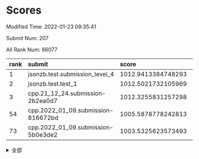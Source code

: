 # Scores

Modified Time: 2022-01-23 09:35:41

Submit Num: 207

All Rank Num: 66077

| rank |               submit               |       score        |       sigma        | pk_num |
| :--- | :--------------------------------- | :----------------- | :----------------- | :----- |
| 1    | jsonzb.test.submission_level_4     | 1012.9413384748293 | 0.8030833532951016 | 1278   |
| 2    | jsonzb.test.test_1                 | 1012.5021732105969 | 0.792403882798446  | 1276   |
| 3    | cpp.21_12_24.submission-2b2ea0d7   | 1012.3255831257298 | 0.8164540844852715 | 1277   |
| 54   | cpp.2022_01_09.submission-816672bd | 1005.5878778242813 | 0.7464261111194735 | 1282   |
| 73   | cpp.2022_01_09.submission-5b0e3de2 | 1003.5325623573493 | 0.7049456192759674 | 1273   |


<details>
<summary>全部</summary>

| rank |                 submit                 |       score        |       sigma        | pk_num |
| :--- | :------------------------------------- | :----------------- | :----------------- | :----- |
| 1    | jsonzb.test.submission_level_4         | 1012.9413384748293 | 0.8030833532951016 | 1278   |
| 2    | jsonzb.test.test_1                     | 1012.5021732105969 | 0.792403882798446  | 1276   |
| 3    | cpp.21_12_24.submission-2b2ea0d7       | 1012.3255831257298 | 0.8164540844852715 | 1277   |
| 4    | gobigger.level_3.submission_level_3_15 | 1011.8338572361674 | 0.7891671293767177 | 1273   |
| 5    | gobigger.level_3.submission_level_3_35 | 1011.4817069867003 | 0.772183760812673  | 1280   |
| 6    | gobigger.level_3.submission_level_3_26 | 1011.4278790462052 | 0.7701257555509475 | 1282   |
| 7    | gobigger.level_3.submission_level_3_37 | 1011.3999139330643 | 0.7779583331825926 | 1276   |
| 8    | gobigger.level_3.submission_level_3_49 | 1011.3985486474712 | 0.7816596927878116 | 1275   |
| 9    | gobigger.level_3.submission_level_3_4  | 1011.3233075530625 | 0.7886978846586262 | 1274   |
| 10   | gobigger.level_3.submission_level_3_32 | 1011.1802526437773 | 0.7862205717852451 | 1275   |
| 11   | gobigger.level_3.submission_level_3_29 | 1010.8819750278744 | 0.758778447651322  | 1279   |
| 12   | gobigger.level_3.submission_level_3_21 | 1010.8484961665516 | 0.7748700081118353 | 1277   |
| 13   | gobigger.level_3.submission_level_3_38 | 1010.7956007044801 | 0.7620483990939038 | 1278   |
| 14   | gobigger.level_3.submission_level_3_43 | 1010.7733045971023 | 0.7544621970553466 | 1279   |
| 15   | gobigger.level_3.submission_level_3_34 | 1010.5940178399371 | 0.7895726129983311 | 1276   |
| 16   | gobigger.level_3.submission_level_3_10 | 1010.58707012529   | 0.7699021246711915 | 1279   |
| 17   | gobigger.level_3.submission_level_3_36 | 1010.5570536079415 | 0.7814203261596826 | 1277   |
| 18   | gobigger.level_3.submission_level_3_48 | 1010.4934268860166 | 0.7683884350632715 | 1277   |
| 19   | gobigger.level_3.submission_level_3_22 | 1010.3579913345836 | 0.7665539131015899 | 1279   |
| 20   | gobigger.level_3.submission_level_3_8  | 1010.3572157387435 | 0.7495130209299455 | 1275   |
| 21   | gobigger.level_3.submission_level_3_23 | 1010.3246993551569 | 0.7613052629721051 | 1276   |
| 22   | gobigger.level_3.submission_level_3_5  | 1010.1193870625405 | 0.7681480606512978 | 1280   |
| 23   | gobigger.level_3.submission_level_3_33 | 1010.0663189612746 | 0.7655517833347437 | 1268   |
| 24   | gobigger.level_3.submission_level_3_46 | 1009.9146842082532 | 0.7453609824335824 | 1277   |
| 25   | gobigger.level_3.submission_level_3_9  | 1009.888852455901  | 0.7563704265729924 | 1278   |
| 26   | gobigger.level_3.submission_level_3_11 | 1009.8573953573147 | 0.7445882701767487 | 1278   |
| 27   | gobigger.level_3.submission_level_3_28 | 1009.8062662700629 | 0.7309276168139938 | 1285   |
| 28   | gobigger.level_3.submission_level_3_47 | 1009.7361540322679 | 0.7781462147266224 | 1276   |
| 29   | gobigger.level_3.submission_level_3_31 | 1009.7170858979387 | 0.7266453975390709 | 1273   |
| 30   | gobigger.level_3.submission_level_3_41 | 1009.7002024966134 | 0.7400040932139391 | 1276   |
| 31   | gobigger.level_3.submission_level_3_2  | 1009.6943701021215 | 0.762936799167407  | 1279   |
| 32   | gobigger.level_3.submission_level_3_18 | 1009.6900823719367 | 0.7800143602473161 | 1278   |
| 33   | gobigger.level_3.submission_level_3_19 | 1009.6418662926405 | 0.7543498388767934 | 1276   |
| 34   | gobigger.level_3.submission_level_3_14 | 1009.6063828916969 | 0.7459645069098294 | 1281   |
| 35   | gobigger.level_3.submission_level_3_39 | 1009.5780549440371 | 0.7708717856027312 | 1279   |
| 36   | gobigger.level_3.submission_level_3_45 | 1009.4400383407996 | 0.7577118964238596 | 1277   |
| 37   | gobigger.level_3.submission_level_3_6  | 1009.4071806110603 | 0.7591130889223512 | 1275   |
| 38   | gobigger.level_3.submission_level_3_12 | 1009.3643176764092 | 0.7604399683732133 | 1279   |
| 39   | gobigger.level_3.submission_level_3_40 | 1009.3449373392855 | 0.7556621735544569 | 1277   |
| 40   | gobigger.level_3.submission_level_3_30 | 1009.3419891955705 | 0.7614705804915121 | 1280   |
| 41   | gobigger.level_3.submission_level_3_17 | 1009.3039150153087 | 0.7487388895521874 | 1277   |
| 42   | gobigger.level_3.submission_level_3_13 | 1009.299485865193  | 0.7559562751692531 | 1279   |
| 43   | gobigger.level_3.submission_level_3_16 | 1009.283906000454  | 0.7849569039356605 | 1280   |
| 44   | gobigger.level_3.submission_level_3_44 | 1009.2713204822282 | 0.7473258545240161 | 1275   |
| 45   | gobigger.level_3.submission_level_3_25 | 1009.1707242255969 | 0.7594479259128494 | 1272   |
| 46   | gobigger.level_3.submission_level_3_1  | 1009.132884887896  | 0.7453551968730534 | 1280   |
| 47   | gobigger.level_3.submission_level_3_42 | 1009.1262750931758 | 0.7528875220582736 | 1275   |
| 48   | gobigger.level_3.submission_level_3_0  | 1009.0936031897063 | 0.7555450122594644 | 1278   |
| 49   | gobigger.level_3.submission_level_3_20 | 1009.0848448745376 | 0.7482487933715    | 1274   |
| 50   | gobigger.level_3.submission_level_3_24 | 1008.9556382116841 | 0.7602926453687268 | 1277   |
| 51   | gobigger.level_3.submission_level_3_3  | 1008.9160772618139 | 0.7405265679965252 | 1277   |
| 52   | gobigger.level_3.submission_level_3_7  | 1008.7415677697385 | 0.7401697321529916 | 1273   |
| 53   | gobigger.level_3.submission_level_3_27 | 1007.6632575268403 | 0.7578746724943363 | 1277   |
| 54   | cpp.2022_01_09.submission-816672bd     | 1005.5878778242813 | 0.7464261111194735 | 1282   |
| 55   | gobigger.level_1.submission_level_1_23 | 1004.8026263132938 | 0.72281703118971   | 1276   |
| 56   | gobigger.level_1.submission_level_1_3  | 1004.5075159999242 | 0.7266107797850222 | 1278   |
| 57   | gobigger.level_1.submission_level_1_5  | 1004.4286516314356 | 0.7151456465407601 | 1277   |
| 58   | gobigger.level_1.submission_level_1_43 | 1004.2770917849806 | 0.7110399414574574 | 1281   |
| 59   | gobigger.level_1.submission_level_1_11 | 1004.1957667655653 | 0.7210913570770301 | 1272   |
| 60   | gobigger.level_1.submission_level_1_9  | 1003.9403591815824 | 0.7285776078124098 | 1274   |
| 61   | gobigger.level_1.submission_level_1_40 | 1003.9338560284118 | 0.7116713285561634 | 1278   |
| 62   | gobigger.level_1.submission_level_1_39 | 1003.8901408643558 | 0.7267684523285397 | 1280   |
| 63   | gobigger.level_1.submission_level_1_12 | 1003.8530119346806 | 0.7109895301253375 | 1276   |
| 64   | gobigger.level_1.submission_level_1_6  | 1003.8378394103001 | 0.7242155623522478 | 1276   |
| 65   | gobigger.level_1.submission_level_1_24 | 1003.790715549804  | 0.7034608182892131 | 1279   |
| 66   | gobigger.level_1.submission_level_1_46 | 1003.7780055089123 | 0.7124517610541504 | 1281   |
| 67   | gobigger.level_1.submission_level_1_48 | 1003.6867982735258 | 0.7155222519786992 | 1279   |
| 68   | gobigger.level_1.submission_level_1_28 | 1003.6711936021519 | 0.7146996360249132 | 1277   |
| 69   | gobigger.level_1.submission_level_1_35 | 1003.6529362340667 | 0.7092675909951975 | 1273   |
| 70   | gobigger.level_1.submission_level_1_13 | 1003.6437605219685 | 0.7194478035967212 | 1277   |
| 71   | gobigger.level_1.submission_level_1_31 | 1003.6174425261889 | 0.7193010829274059 | 1277   |
| 72   | gobigger.level_1.submission_level_1_32 | 1003.5340397114895 | 0.7155036776987115 | 1276   |
| 73   | cpp.2022_01_09.submission-5b0e3de2     | 1003.5325623573493 | 0.7049456192759674 | 1273   |
| 74   | gobigger.level_1.submission_level_1_26 | 1003.4723989926745 | 0.712155502268542  | 1281   |
| 75   | gobigger.level_1.submission_level_1_21 | 1003.4307266192984 | 0.7118390080895075 | 1280   |
| 76   | gobigger.level_1.submission_level_1_20 | 1003.3824289393057 | 0.7184548999171108 | 1273   |
| 77   | gobigger.level_1.submission_level_1_15 | 1003.370053576573  | 0.702037886898142  | 1280   |
| 78   | gobigger.level_1.submission_level_1_7  | 1003.3274813412614 | 0.7041204676680485 | 1271   |
| 79   | gobigger.level_1.submission_level_1_33 | 1003.2738972941074 | 0.7137525786560187 | 1273   |
| 80   | gobigger.level_1.submission_level_1_30 | 1003.2697403228449 | 0.7175034654822489 | 1275   |
| 81   | gobigger.level_1.submission_level_1_0  | 1003.26830504916   | 0.6989226821017133 | 1275   |
| 82   | gobigger.level_1.submission_level_1_1  | 1003.2628530164197 | 0.7140167287529939 | 1275   |
| 83   | gobigger.level_1.submission_level_1_17 | 1003.1985607264143 | 0.7205295154596508 | 1277   |
| 84   | gobigger.level_1.submission_level_1_38 | 1003.1767290828967 | 0.7126162905645601 | 1281   |
| 85   | gobigger.level_1.submission_level_1_25 | 1003.1562395577312 | 0.7198908169966394 | 1281   |
| 86   | gobigger.level_1.submission_level_1_10 | 1003.08636152519   | 0.7251572856700541 | 1274   |
| 87   | gobigger.level_1.submission_level_1_29 | 1003.0445552232803 | 0.7074835602949279 | 1272   |
| 88   | gobigger.level_1.submission_level_1_16 | 1003.0176082657132 | 0.7196808642550467 | 1280   |
| 89   | gobigger.level_1.submission_level_1_42 | 1003.0059859593119 | 0.7122379662531998 | 1276   |
| 90   | gobigger.level_1.submission_level_1_45 | 1002.9930899306927 | 0.7152369192053116 | 1279   |
| 91   | gobigger.level_1.submission_level_1_19 | 1002.9923606079345 | 0.7059555772146686 | 1275   |
| 92   | gobigger.level_1.submission_level_1_14 | 1002.8863958149377 | 0.7243305984317283 | 1275   |
| 93   | gobigger.level_1.submission_level_1_4  | 1002.5991214316114 | 0.7191138266928725 | 1275   |
| 94   | gobigger.level_1.submission_level_1_27 | 1002.5959082676674 | 0.7073470298131412 | 1277   |
| 95   | gobigger.level_1.submission_level_1_44 | 1002.5218065676274 | 0.7079368349991331 | 1275   |
| 96   | gobigger.level_1.submission_level_1_47 | 1002.482490460468  | 0.7214734202545735 | 1280   |
| 97   | gobigger.level_1.submission_level_1_34 | 1002.464274560986  | 0.7230082587271891 | 1282   |
| 98   | gobigger.level_1.submission_level_1_18 | 1002.4529922706006 | 0.7105345765012588 | 1280   |
| 99   | gobigger.level_1.submission_level_1_22 | 1002.4510761009718 | 0.7020398290895049 | 1278   |
| 100  | gobigger.level_1.submission_level_1_2  | 1002.4256416305642 | 0.7131210679589465 | 1274   |
| 101  | gobigger.level_1.submission_level_1_36 | 1002.4183696343449 | 0.7135377666672403 | 1279   |
| 102  | gobigger.level_1.submission_level_1_41 | 1002.331257892614  | 0.7145660711793618 | 1280   |
| 103  | gobigger.level_1.submission_level_1_8  | 1002.2711823433423 | 0.7097410070573412 | 1275   |
| 104  | gobigger.level_1.submission_level_1_49 | 1002.1520829742898 | 0.7042265520894925 | 1274   |
| 105  | gobigger.level_1.submission_level_1_37 | 1002.1183924779385 | 0.7000853731277843 | 1279   |
| 106  | gobigger.random.submission_random_33   | 996.8296741341121  | 0.7181292361353651 | 1276   |
| 107  | gobigger.random.submission_random_36   | 996.7698829794198  | 0.7186652075679313 | 1277   |
| 108  | gobigger.random.submission_random_40   | 996.7569176177478  | 0.7081568988923864 | 1280   |
| 109  | gobigger.random.submission_random_47   | 996.6481183350612  | 0.7104892595830069 | 1278   |
| 110  | gobigger.random.submission_random_5    | 996.6077716706096  | 0.7043842539117822 | 1283   |
| 111  | gobigger.random.submission_random_28   | 996.5495353404561  | 0.7144616186785877 | 1275   |
| 112  | gobigger.random.submission_random_1    | 996.5381826845746  | 0.7059954301711144 | 1277   |
| 113  | gobigger.random.submission_random_9    | 996.4150786208324  | 0.7281332465439602 | 1277   |
| 114  | gobigger.random.submission_random_16   | 996.407290986673   | 0.7310559853111195 | 1280   |
| 115  | gobigger.random.submission_random_37   | 996.3874389587469  | 0.7279189128271957 | 1278   |
| 116  | gobigger.random.submission_random_45   | 996.2710926741773  | 0.7191908306701508 | 1282   |
| 117  | gobigger.random.submission_random_30   | 996.2449752114164  | 0.7090871779992517 | 1273   |
| 118  | gobigger.random.submission_random_35   | 996.2173986655029  | 0.7114501869518848 | 1279   |
| 119  | gobigger.random.submission_random_42   | 996.1768644777131  | 0.7023859483716212 | 1280   |
| 120  | gobigger.random.submission_random_13   | 996.1537934097754  | 0.7133703541147935 | 1274   |
| 121  | gobigger.random.submission_random_31   | 996.1248734326417  | 0.7099362267800191 | 1277   |
| 122  | gobigger.random.submission_random_12   | 996.104330281212   | 0.7122496999317102 | 1272   |
| 123  | gobigger.random.submission_random_14   | 996.0807915182467  | 0.7137166828879628 | 1277   |
| 124  | gobigger.random.submission_random_48   | 996.0529276975095  | 0.7182748214175437 | 1273   |
| 125  | gobigger.random.submission_random_8    | 995.9876714498986  | 0.7163378332338901 | 1278   |
| 126  | gobigger.random.submission_random_25   | 995.9685836744932  | 0.696904422619543  | 1273   |
| 127  | gobigger.random.submission_random_46   | 995.8852752891746  | 0.7037624680553448 | 1269   |
| 128  | gobigger.random.submission_random_32   | 995.878824812969   | 0.7067598151289025 | 1278   |
| 129  | gobigger.random.submission_random_44   | 995.878279449126   | 0.7106023608210622 | 1269   |
| 130  | gobigger.random.submission_random_27   | 995.8609386852521  | 0.7016508018436306 | 1276   |
| 131  | gobigger.random.submission_random_43   | 995.8033792304326  | 0.7140657411023298 | 1275   |
| 132  | gobigger.random.submission_random_4    | 995.7597890094987  | 0.715800914777541  | 1273   |
| 133  | gobigger.random.submission_random_38   | 995.7288775478149  | 0.706869985518802  | 1277   |
| 134  | gobigger.random.submission_random_24   | 995.704021718867   | 0.7144235424223543 | 1276   |
| 135  | gobigger.random.submission_random_6    | 995.6634778708694  | 0.6983315152179992 | 1279   |
| 136  | gobigger.random.submission_random_22   | 995.5922226443062  | 0.7045054911031278 | 1272   |
| 137  | gobigger.random.submission_random_15   | 995.5660178626617  | 0.7166507307487077 | 1275   |
| 138  | gobigger.random.submission_random_20   | 995.5429929681019  | 0.7026835848590268 | 1271   |
| 139  | gobigger.random.submission_random_19   | 995.494413907113   | 0.726020393605102  | 1274   |
| 140  | gobigger.random.submission_random_3    | 995.4942491981069  | 0.706958915891236  | 1278   |
| 141  | gobigger.random.submission_random_18   | 995.4737577106662  | 0.7154678667237496 | 1278   |
| 142  | gobigger.random.submission_random_26   | 995.4469779740355  | 0.6961119735045725 | 1278   |
| 143  | gobigger.random.submission_random_23   | 995.3115401179232  | 0.7115386481009495 | 1283   |
| 144  | gobigger.random.submission_random_0    | 995.1978906050716  | 0.717851887414397  | 1278   |
| 145  | gobigger.random.submission_random_41   | 995.1834018488164  | 0.7097658789476677 | 1282   |
| 146  | gobigger.random.submission_random_34   | 995.1613957689971  | 0.7167273662352306 | 1273   |
| 147  | gobigger.random.submission_random_39   | 995.0322305974328  | 0.7132957567636078 | 1275   |
| 148  | gobigger.random.submission_random_21   | 995.0216344784684  | 0.7273591875891348 | 1277   |
| 149  | gobigger.random.submission_random_10   | 995.0113575654597  | 0.718509848866534  | 1274   |
| 150  | gobigger.random.submission_random_2    | 995.0058980950544  | 0.7257285941941908 | 1283   |
| 151  | gobigger.random.submission_random_11   | 994.9914087247876  | 0.7177168154929843 | 1276   |
| 152  | gobigger.random.submission_random_17   | 994.9565301873023  | 0.7204333422678824 | 1275   |
| 153  | gobigger.random.submission_random_7    | 994.8675949137682  | 0.7040864382088079 | 1275   |
| 154  | gobigger.random.submission_random_49   | 994.6365571791055  | 0.7186433828024039 | 1275   |
| 155  | gobigger.random.submission_random_29   | 994.6116193414312  | 0.7239785822582614 | 1277   |
| 156  | gobigger.level_2.submission_level_2_12 | 993.5742197635041  | 0.7408701150189944 | 1279   |
| 157  | gobigger.level_2.submission_level_2_17 | 993.5293113413035  | 0.7356134167617541 | 1279   |
| 158  | gobigger.level_2.submission_level_2_30 | 993.5196752565702  | 0.7355229184758447 | 1279   |
| 159  | gobigger.level_2.submission_level_2_26 | 993.4232805746291  | 0.7390980052996956 | 1278   |
| 160  | gobigger.level_2.submission_level_2_5  | 993.223474633903   | 0.7273421849757861 | 1276   |
| 161  | gobigger.level_2.submission_level_2_25 | 993.2221176842024  | 0.7291681954333336 | 1271   |
| 162  | gobigger.level_2.submission_level_2_2  | 993.1253407555439  | 0.7508920851601197 | 1276   |
| 163  | gobigger.level_2.submission_level_2_20 | 993.0047558693758  | 0.7355861729802418 | 1279   |
| 164  | gobigger.level_2.submission_level_2_13 | 992.9856926073928  | 0.734765289792292  | 1275   |
| 165  | gobigger.level_2.submission_level_2_38 | 992.8124810817984  | 0.7355864141793642 | 1275   |
| 166  | gobigger.level_2.submission_level_2_34 | 992.7713577377165  | 0.7315074832619967 | 1273   |
| 167  | gobigger.level_2.submission_level_2_0  | 992.7559220939266  | 0.7385568332141745 | 1274   |
| 168  | gobigger.level_2.submission_level_2_39 | 992.6897357662706  | 0.7487738228752934 | 1282   |
| 169  | gobigger.level_2.submission_level_2_49 | 992.6872411468091  | 0.7357017667631223 | 1277   |
| 170  | gobigger.level_2.submission_level_2_32 | 992.6186491651125  | 0.7440132927912816 | 1274   |
| 171  | gobigger.level_2.submission_level_2_16 | 992.5964671196896  | 0.7393549440408459 | 1274   |
| 172  | gobigger.level_2.submission_level_2_21 | 992.531694954699   | 0.7540974007779189 | 1274   |
| 173  | gobigger.level_2.submission_level_2_14 | 992.3921739060602  | 0.7436819577251047 | 1277   |
| 174  | gobigger.level_2.submission_level_2_36 | 992.3458740876687  | 0.753227937137798  | 1282   |
| 175  | gobigger.level_2.submission_level_2_47 | 992.2728415798706  | 0.74607721800888   | 1276   |
| 176  | gobigger.level_2.submission_level_2_11 | 992.2547070416443  | 0.7647265448027591 | 1279   |
| 177  | gobigger.level_2.submission_level_2_27 | 992.208271789125   | 0.7361866018306842 | 1273   |
| 178  | gobigger.level_2.submission_level_2_3  | 992.1310984010746  | 0.7405008419200971 | 1275   |
| 179  | gobigger.level_2.submission_level_2_42 | 992.1214002747515  | 0.7355967741714325 | 1276   |
| 180  | gobigger.level_2.submission_level_2_1  | 992.0918872211936  | 0.7420206242424994 | 1281   |
| 181  | gobigger.level_2.submission_level_2_37 | 992.0666957805333  | 0.7381355599737438 | 1280   |
| 182  | gobigger.level_2.submission_level_2_10 | 992.0517688656947  | 0.7341313515010423 | 1276   |
| 183  | gobigger.level_2.submission_level_2_28 | 992.0309938209341  | 0.7462051730990217 | 1278   |
| 184  | gobigger.level_2.submission_level_2_45 | 991.9755133275065  | 0.7473917985863487 | 1275   |
| 185  | gobigger.level_2.submission_level_2_31 | 991.9323683521274  | 0.7454393555644161 | 1280   |
| 186  | gobigger.level_2.submission_level_2_23 | 991.8175402481377  | 0.7414316249813823 | 1282   |
| 187  | gobigger.level_2.submission_level_2_24 | 991.6372294160315  | 0.7590902999982527 | 1281   |
| 188  | gobigger.level_2.submission_level_2_40 | 991.5212099047147  | 0.7482259396793214 | 1274   |
| 189  | gobigger.level_2.submission_level_2_46 | 991.5119578397937  | 0.7430078474216711 | 1276   |
| 190  | gobigger.level_2.submission_level_2_44 | 991.507488096521   | 0.7392544203853212 | 1278   |
| 191  | gobigger.level_2.submission_level_2_8  | 991.4662155422645  | 0.7604797697647105 | 1280   |
| 192  | gobigger.level_2.submission_level_2_18 | 991.4370597619753  | 0.7459165698465574 | 1270   |
| 193  | gobigger.level_2.submission_level_2_19 | 991.4364529960189  | 0.7556953748816074 | 1279   |
| 194  | gobigger.level_2.submission_level_2_35 | 991.4047532439714  | 0.7536922963422329 | 1278   |
| 195  | gobigger.level_2.submission_level_2_4  | 991.365811630067   | 0.7505766942524122 | 1274   |
| 196  | gobigger.level_2.submission_level_2_7  | 991.351566374422   | 0.7579271831258305 | 1279   |
| 197  | gobigger.level_2.submission_level_2_43 | 991.303442738568   | 0.7396018235545784 | 1281   |
| 198  | gobigger.level_2.submission_level_2_15 | 991.2966521926124  | 0.7592440470376572 | 1275   |
| 199  | gobigger.level_2.submission_level_2_22 | 991.2785751868956  | 0.7576762206947113 | 1279   |
| 200  | gobigger.level_2.submission_level_2_9  | 991.2091246830523  | 0.7414559829406869 | 1279   |
| 201  | gobigger.level_2.submission_level_2_48 | 990.9985882029698  | 0.764726782515531  | 1282   |
| 202  | gobigger.level_2.submission_level_2_6  | 990.9865104716599  | 0.7615080640916426 | 1276   |
| 203  | gobigger.level_2.submission_level_2_29 | 990.7833844187626  | 0.7537246283819011 | 1273   |
| 204  | gobigger.level_2.submission_level_2_33 | 990.6158715736502  | 0.7677860077755505 | 1277   |
| 205  | gobigger.level_2.submission_level_2_41 | 990.5837953867341  | 0.7500603577210794 | 1274   |
| 206  | gobigger.none.submission_none_1        | 977.7050823771906  | 1.3923241588907127 | 1279   |
| 207  | gobigger.none.submission_none_0        | 976.0063667199134  | 1.4376905389098187 | 1275   |

</details>